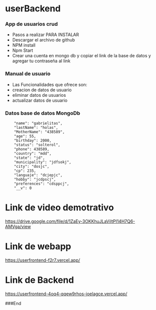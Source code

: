 # userBackend
### App de usuarios crud

- Pasos a realizar PARA INSTALAR
-  Descargar el archivo de github
- NPM install
- Npm Start
- Crear una cuenta en mongo db  y copiar el link de la base de datos y agregar tu contraseña al link

### Manual de usuario

- Las Funcionalidades que ofrece son:
-  creacion de datos de usuario
- eliminar datos de usuarios
- actualizar datos de usuario
### Datos base de datos MongoDb

        "name": "gabrielitas",
        "lastName": "holas",
        "MotherName": "438589",
        "age": 55,
        "birthday": 2000,
        "status": "solterol",
        "phone": 438589,
        "country": "mdd",
        "state": "jd",
        "municipality": "jdfsokj",
        "city": "dosjc",
        "cp": 235,
        "languaje": "dcjepjc",
        "hobby": "jcdpscj",
        "preferences": "cdsppcj",
        "__v": 0

# Link de video demotrativo
https://drive.google.com/file/d/1ZaEy-3OKKhuJLaViItPI14H7Q6-AMVga/view

# Link de webapp
https://userfrontend-f2r7.vercel.app/

# Link de Backend
https://userfrontend-4oq4-qqew9rhos-joelagce.vercel.app/

###End
